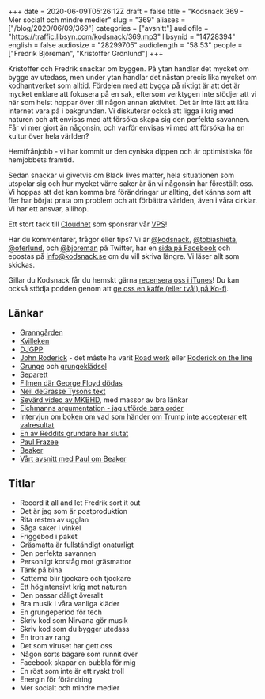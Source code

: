 +++
date = 2020-06-09T05:26:12Z
draft = false
title = "Kodsnack 369 - Mer socialt och mindre medier"
slug = "369"
aliases = ["/blog/2020/06/09/369"]
categories = ["avsnitt"]
audiofile = "https://traffic.libsyn.com/kodsnack/369.mp3"
libsynid = "14728394"
english = false
audiosize = "28299705"
audiolength = "58:53"
people = ["Fredrik Björeman", "Kristoffer Grönlund"]
+++

Kristoffer och Fredrik snackar om byggen. På ytan handlar det mycket om bygge av utedass, men under ytan handlar det nästan precis lika mycket om kodhantverket som alltid. Fördelen med att bygga på riktigt är att det är mycket enklare att fokusera på en sak, eftersom verktygen inte stödjer att vi när som helst hoppar över till någon annan aktivitet. Det är inte lätt att låta internet vara på i bakgrunden. Vi diskuterar också att ligga i krig med naturen och att envisas med att försöka skapa sig den perfekta savannen. Får vi mer gjort än någonsin, och varför envisas vi med att försöka ha en kultur över hela världen?

Hemifrånjobb - vi har kommit ur den cyniska dippen och är optimistiska för hemjobbets framtid.

Sedan snackar vi givetvis om Black lives matter, hela situationen som utspelar sig och hur mycket värre saker är än vi någonsin har föreställt oss. Vi hoppas att det kan komma bra förändringar ur allting, det känns som att fler har börjat prata om problem och att förbättra världen, även i våra cirklar. Vi har ett ansvar, allihop.

Ett stort tack till [Cloudnet](http://www.cloudnet.se) som sponsrar vår [VPS](http://en.wikipedia.org/wiki/Virtual_private_server)!

Har du kommentarer, frågor eller tips? Vi är [@kodsnack](https://www.twitter.com/kodsnack), [@tobiashieta](https://www.twitter.com/tobiashieta), [@oferlund](https://www.twitter.com/oferlund), och [@bjoreman](https://www.twitter.com/bjoreman) på Twitter, har en [sida på Facebook](https://www.facebook.com/kodsnack) och epostas på [info@kodsnack.se](mailto:info@kodsnack.se) om du vill skriva längre. Vi läser allt som skickas.

Gillar du Kodsnack får du hemskt gärna [recensera oss i iTunes](http://itunes.apple.com/se/podcast/kodsnack/id561631498?l=en)! Du kan också stödja podden genom att <a href="https://ko-fi.com/kodsnack" rel="payment">ge oss en kaffe (eller två!) på Ko-fi</a>.

## Länkar ##
* [Granngården](https://www.granngarden.se/)
* [Kvilleken](https://sv.wikipedia.org/wiki/Kvilleken)
* [DJGPP](http://www.delorie.com/djgpp/)
* [John Roderick](https://en.wikipedia.org/wiki/John_Roderick_%28musician%29) - det måste ha varit [Road work](http://5by5.tv/roadwork/) eller [Roderick on the line](http://www.merlinmann.com/roderick)
* [Grunge](https://en.wikipedia.org/wiki/Grunge) och [grungeklädsel](https://en.wikipedia.org/wiki/Grunge_fashion)
* [Separett](https://www.separett.com/sv-se/)
* [Filmen där George Floyd dödas](https://www.youtube.com/watch?v=thfNLVvve4A)
* [Neil deGrasse Tysons text](https://www.haydenplanetarium.org/tyson/commentary/2020-06-03-reflections-on-color-of-my-skin.php)
* [Sevärd video av MKBHD](https://www.youtube.com/watch?v=o-_WXXVye3Y&feature=youtu.be), med massor av bra länkar
* [Eichmanns argumentation - jag utförde bara order](https://encyclopedia.ushmm.org/content/en/article/eichmann-trial)
* [Intervjun om boken om vad som händer om Trump inte accepterar ett valresultat](https://www.vox.com/policy-and-politics/2020/6/3/21257133/trump-2020-election-meltdown-lawrence-douglas)
* [En av Reddits grundare har slutat](https://www.bbc.com/news/world-us-canada-52941981)
* [Paul Frazee](https://twitter.com/pfrazee)
* [Beaker](https://www.beakerbrowser.com/)
* [Vårt avsnitt med Paul om Beaker](https://kodsnack.se/366/)

## Titlar ##
* Record it all and let Fredrik sort it out
* Det är jag som är postproduktion
* Rita resten av ugglan
* Såga saker i vinkel
* Friggebod i paket
* Gräsmatta är fullständigt onaturligt
* Den perfekta savannen
* Personligt korståg mot gräsmattor
* Tänk på bina
* Katterna blir tjockare och tjockare
* Ett högintensivt krig mot naturen
* Den passar dåligt överallt
* Bra musik i våra vanliga kläder
* En grungeperiod för tech
* Skriv kod som Nirvana gör musik
* Skriv kod som du bygger utedass
* En tron av rang
* Det som viruset har gett oss
* Någon sorts bägare som runnit över
* Facebook skapar en bubbla för mig
* En röst som inte är ett ryskt troll
* Energin för förändring
* Mer socialt och mindre medier